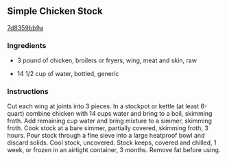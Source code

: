 ## Simple Chicken Stock

[7d8359bb9a](http://www.epicurious.com/recipes/food/views/simple-chicken-stock-101137)

### Ingredients

 - 3 pound of chicken, broilers or fryers, wing, meat and skin, raw

 - 14 1/2 cup of water, bottled, generic

### Instructions

Cut each wing at joints into 3 pieces. In a stockpot or kettle (at least 6-quart) combine chicken with 14 cups water and bring to a boil, skimming froth. Add remaining cup water and bring mixture to a simmer, skimming froth. Cook stock at a bare simmer, partially covered, skimming froth, 3 hours. Pour stock through a fine sieve into a large heatproof bowl and discard solids. Cool stock, uncovered. Stock keeps, covered and chilled, 1 week, or frozen in an airtight container, 3 months. Remove fat before using.